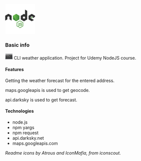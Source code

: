 ![Nodejs](https://github.com/ermondel/tsttmp/blob/master/files/Nodejs.png)
### Basic info
![CLI](https://github.com/ermondel/tsttmp/blob/master/files/CLI24v2.png) CLI weather application. Project for Udemy NodeJS course.
#### Features
Getting the weather forecast for the entered address.

maps.googleapis is used to get geocode.

api.darksky is used to get forecast.
#### Technologies
* node.js
* npm yargs
* npm request
* api.darksky.net
* maps.googleapis.com


_Readme icons by Atrous and IconMafia, from iconscout._